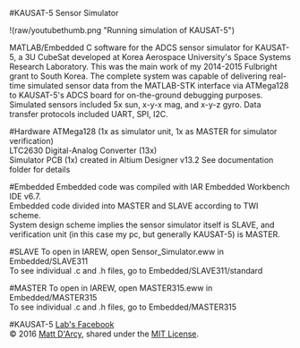 #KAUSAT-5 Sensor Simulator

!(raw/youtubethumb.png "Running simulation of KAUSAT-5")

MATLAB/Embedded C software for the ADCS sensor simulator for KAUSAT-5, a 3U CubeSat developed at Korea Aerospace University's Space Systems Research Laboratory. This was the main work of my 2014-2015 Fulbright grant to South Korea. The complete system was capable of delivering real-time simulated sensor data from the MATLAB-STK interface via ATMega128 to KAUSAT-5's ADCS board for on-the-ground debugging purposes.  Simulated sensors included 5x sun, x-y-x mag, and x-y-z gyro. Data transfer protocols included UART, SPI, I2C.

#Hardware
ATMega128 (1x as simulator unit, 1x as MASTER for simulator verification)  
LTC2630 Digital-Analog Converter (13x)  
Simulator PCB (1x) created in Altium Designer v13.2
See documentation folder for details

#Embedded
Embedded code was compiled with IAR Embedded Workbench IDE v6.7.  
Embedded code divided into MASTER and SLAVE according to TWI scheme.  
System design scheme implies the sensor simulator itself is SLAVE, and verification unit (in this case my pc, but generally KAUSAT-5) is MASTER.

#SLAVE
To open in IAREW, open Sensor_Simulator.eww in Embedded/SLAVE311  
To see individual .c and .h files, go to Embedded/SLAVE311/standard

#MASTER
To open in IAREW, open MASTER315.eww in Embedded/MASTER315  
To see individual .c and .h files, go to Embedded/MASTER315

#KAUSAT-5
[Lab's Facebook](https://www.facebook.com/ssrlmm/)  
© 2016 [Matt D'Arcy](https://www.linkedin.com/in/mmdarcy), shared under the [MIT License](http://www.opensource.org/licenses/MIT).
